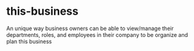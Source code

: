 # this-business
An unique way business owners can be able to view/manage their departments, roles, and employees in their company to be organize and plan this business
